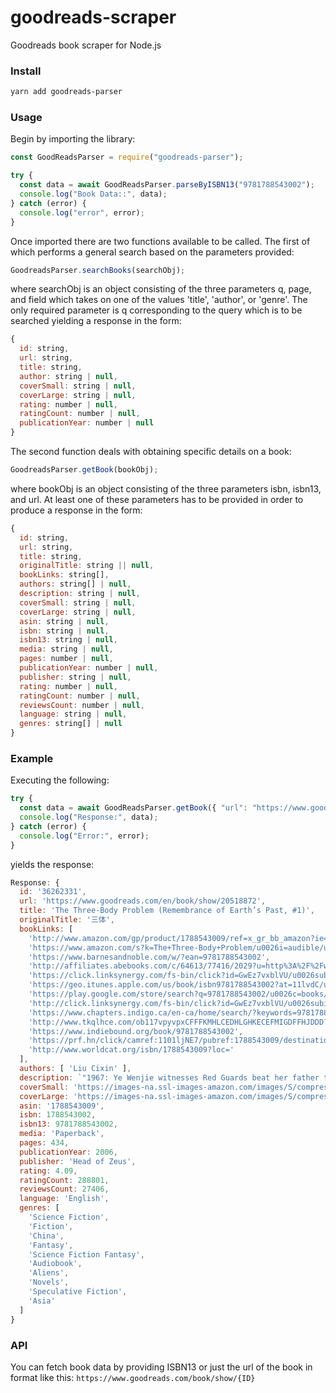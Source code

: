 # goodreads-scraper

Goodreads book scraper for Node.js

### Install

```bash
yarn add goodreads-parser
```

### Usage

Begin by importing the library:

```js
const GoodReadsParser = require("goodreads-parser");

try {
  const data = await GoodReadsParser.parseByISBN13("9781788543002");
  console.log("Book Data::", data);
} catch (error) {
  console.log("error", error);
}
```

Once imported there are two functions available to be called. The first of which performs a general search based on the parameters provided:

```js
GoodreadsParser.searchBooks(searchObj);
```

where searchObj is an object consisting of the three parameters q, page, and field which takes on one of the values 'title', 'author', or 'genre'. The only required parameter is q corresponding to the query which is to be searched yielding a response in the form:

```js
{
  id: string,
  url: string,
  title: string,
  author: string | null,
  coverSmall: string | null,
  coverLarge: string | null,
  rating: number | null,
  ratingCount: number | null,
  publicationYear: number | null
}
```

The second function deals with obtaining specific details on a book:

```js
GoodreadsParser.getBook(bookObj);
```

where bookObj is an object consisting of the three parameters isbn, isbn13, and url. At least one of these parameters has to be provided in order to produce a response in the form:

```js
{
  id: string,
  url: string,
  title: string,
  originalTitle: string || null,
  bookLinks: string[],
  authors: string[] | null,
  description: string | null,
  coverSmall: string | null,
  coverLarge: string | null,
  asin: string | null,
  isbn: string | null,
  isbn13: string | null,
  media: string | null,
  pages: number | null,
  publicationYear: number | null,
  publisher: string | null,
  rating: number | null,
  ratingCount: number | null,
  reviewsCount: number | null,
  language: string | null,
  genres: string[] | null
}
```

### Example

Executing the following:

```js
try {
  const data = await GoodReadsParser.getBook({ "url": "https://www.goodreads.com/book/show/36262331-the-three-body-problem" });
  console.log("Response:", data);
} catch (error) {
  console.log("Error:", error);
}
```

yields the response:

```js
Response: {
  id: '36262331',
  url: 'https://www.goodreads.com/en/book/show/20518872',
  title: 'The Three-Body Problem (Remembrance of Earth’s Past, #1)',
  originalTitle: '三体',
  bookLinks: [
    'http://www.amazon.com/gp/product/1788543009/ref=x_gr_bb_amazon?ie=UTF8/u0026tag=x_gr_bb_amazon-20/u0026linkCode=as2/u0026camp=1789/u0026creative=9325/u0026creativeASIN=1788543009/u0026SubscriptionId=1MGPYB6YW3HWK55XCGG2',
    'https://www.amazon.com/s?k=The+Three-Body+Problem/u0026i=audible/u0026ref=x_gr_w_bb_audible-20/u0026tag=x_gr_w_bb_audible-20',
    'https://www.barnesandnoble.com/w/?ean=9781788543002',
    'http://affiliates.abebooks.com/c/64613/77416/2029?u=http%3A%2F%2Fwww.abebooks.com%2Fservlet%2FSearchResults%3Fisbn%3D1788543009',
    'https://click.linksynergy.com/fs-bin/click?id=GwEz7vxblVU/u0026subid=/u0026offerid=361251.1/u0026type=10/u0026tmpid=9309/u0026u1=x_gr_w_bb/u0026RD_PARM1=https%3A%2F%2Fwww.kobo.com%2Fus%2Fen%2Fsearch%3FQuery%3D9781788543002',
    'https://geo.itunes.apple.com/us/book/isbn9781788543002?at=11lvdC/u0026mt=11/u0026ls=1',
    'https://play.google.com/store/search?q=9781788543002/u0026c=books/u0026PCamrefID=bookpage/u0026PAffiliateID=10lHMS',
    'http://click.linksynergy.com/fs-bin/click?id=GwEz7vxblVU/u0026subid=/u0026offerid=189673.1/u0026type=10/u0026tmpid=939/u0026/u0026u1=x_gr_w_bb/u0026RD_PARM1=http%3A%2F%2Fwww.alibris.com%2Fbooksearch%3Fkeyword%3D1788543009',
    'https://www.chapters.indigo.ca/en-ca/home/search/?keywords=9781788543002',
    'http://www.tkqlhce.com/ob117vpyvpxCFFFKMHLCEDHLGHKECEFMIGDFFHJDDD?url=http%3A%2F%2Fwww.betterworldbooks.com%2FThe+Three-Body+Problem-H0.aspx%3FSearchTerm%3D1788543009',
    'https://www.indiebound.org/book/9781788543002',
    'https://prf.hn/click/camref:1101ljNE7/pubref:1788543009/destination:https://www.thriftbooks.com/browse/?b.search=1788543009',
    'http://www.worldcat.org/isbn/1788543009?loc='
  ],
  authors: [ 'Liu Cixin' ],
  description: `"1967: Ye Wenjie witnesses Red Guards beat her father to death during China's Cultural Revolution. This singular event will shape not only the rest of her life but also the future of mankind.Four decades later, Beijing police ask nanotech engineer Wang Miao to infiltrate a secretive cabal of scientists after a spate of inexplicable suicides. Wang's investigation will lead him to a mysterious online game and immerse him in a virtual world ruled by the intractable and unpredicatable interaction of its three suns.This is the Three-Body Problem and it is the key to everything: the key to the scientists' deaths, the key to a conspiracy that spans light-years and the key to the extinction-level threat humanity now faces."`,
  coverSmall: 'https://images-na.ssl-images-amazon.com/images/S/compressed.photo.goodreads.com/books/1545742427i/36262331.jpg',
  coverLarge: 'https://images-na.ssl-images-amazon.com/images/S/compressed.photo.goodreads.com/books/1545742427i/36262331.jpg',
  asin: '1788543009',
  isbn: 1788543002,
  isbn13: 9781788543002,
  media: 'Paperback',
  pages: 434,
  publicationYear: 2006,
  publisher: 'Head of Zeus',
  rating: 4.09,
  ratingCount: 288801,
  reviewsCount: 27406,
  language: 'English',
  genres: [
    'Science Fiction',
    'Fiction',
    'China',
    'Fantasy',
    'Science Fiction Fantasy',
    'Audiobook',
    'Aliens',
    'Novels',
    'Speculative Fiction',
    'Asia'
  ]
}
```

### API

You can fetch book data by providing ISBN13 or just the url of the book in format like this: `https://www.goodreads.com/book/show/{ID}`